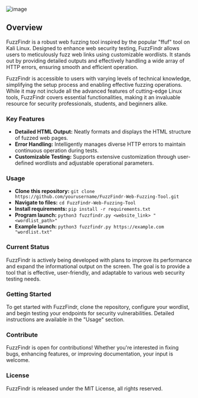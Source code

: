 ![image](https://github.com/phantom0004/FuzzFindr-Web-Fuzzing-Tool/assets/42916447/533350d1-c3e6-45c8-a020-1758e963a1dc)

## Overview

FuzzFindr is a robust web fuzzing tool inspired by the popular "ffuf" tool on Kali Linux. Designed to enhance web security testing, FuzzFindr allows users to meticulously fuzz web links using customizable wordlists. It stands out by providing detailed outputs and effectively handling a wide array of HTTP errors, ensuring smooth and efficient operation.

FuzzFindr is accessible to users with varying levels of technical knowledge, simplifying the setup process and enabling effective fuzzing operations. While it may not include all the advanced features of cutting-edge Linux tools, FuzzFindr covers essential functionalities, making it an invaluable resource for security professionals, students, and beginners alike.

### Key Features

- **Detailed HTML Output:** Neatly formats and displays the HTML structure of fuzzed web pages.
- **Error Handling:** Intelligently manages diverse HTTP errors to maintain continuous operation during tests.
- **Customizable Testing:** Supports extensive customization through user-defined wordlists and adjustable operational parameters.

### Usage

- **Clone this repository:** `git clone https://github.com/yourusername/FuzzFindr-Web-Fuzzing-Tool.git`
- **Navigate to files:** `cd FuzzFindr-Web-Fuzzing-Tool`
- **Install requirements:** `pip install -r requirements.txt`
- **Program launch:** `python3 fuzzfindr.py <website_link> "<wordlist_path>"`
- **Example launch:** `python3 fuzzfindr.py https://example.com "wordlist.txt"`

### Current Status

FuzzFindr is actively being developed with plans to improve its performance and expand the informational output on the screen. The goal is to provide a tool that is effective, user-friendly, and adaptable to various web security testing needs.

### Getting Started

To get started with FuzzFindr, clone the repository, configure your wordlist, and begin testing your endpoints for security vulnerabilities. Detailed instructions are available in the "Usage" section.

### Contribute

FuzzFindr is open for contributions! Whether you're interested in fixing bugs, enhancing features, or improving documentation, your input is welcome.

### License

FuzzFindr is released under the MIT License, all rights reserved.
